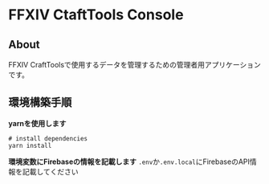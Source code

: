 # FFXIV CtaftTools Console
## About
FFXIV CraftToolsで使用するデータを管理するための管理者用アプリケーションです。

## 環境構築手順
**yarnを使用します**
```
# install dependencies
yarn install
```

**環境変数にFirebaseの情報を記載します**
`.env`か`.env.local`にFirebaseのAPI情報を記載してください
